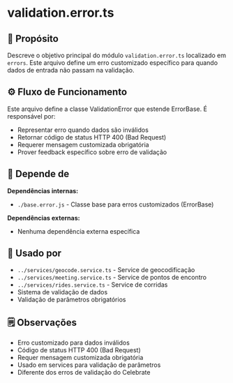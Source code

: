 # validation.error.ts

## 📘 Propósito
Descreve o objetivo principal do módulo `validation.error.ts` localizado em `errors`. Este arquivo define um erro customizado específico para quando dados de entrada não passam na validação.

## ⚙️ Fluxo de Funcionamento
Este arquivo define a classe ValidationError que estende ErrorBase. É responsável por:
- Representar erro quando dados são inválidos
- Retornar código de status HTTP 400 (Bad Request)
- Requerer mensagem customizada obrigatória
- Prover feedback específico sobre erro de validação

## 🔗 Depende de
**Dependências internas:**
- `./base.error.js` - Classe base para erros customizados (ErrorBase)

**Dependências externas:**
- Nenhuma dependência externa específica

## 🧩 Usado por
- `../services/geocode.service.ts` - Service de geocodificação
- `../services/meeting.service.ts` - Service de pontos de encontro
- `../services/rides.service.ts` - Service de corridas
- Sistema de validação de dados
- Validação de parâmetros obrigatórios

## 🗒️ Observações
- Erro customizado para dados inválidos
- Código de status HTTP 400 (Bad Request)
- Requer mensagem customizada obrigatória
- Usado em services para validação de parâmetros
- Diferente dos erros de validação do Celebrate
